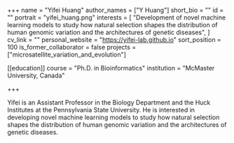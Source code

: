 +++
name = "Yifei Huang"
author_names = ["Y Huang"]
short_bio = ""
id = ""
portrait = "yifei_huang.png"
interests = [
  "Development of novel machine learning models to study how natural selection shapes the distribution of human genomic variation and the architectures of genetic diseases",
]
cv_link = ""
personal_website = "https://yifei-lab.github.io"
sort_position = 100
is_former_collaborator = false
projects = ["microsatellite_variation_and_evolution"]

[[education]]
  course = "Ph.D. in Bioinformatics"
  institution = "McMaster University, Canada"

+++

Yifei is an Assistant Professor in the Biology Department and the Huck Institutes at the Pennsylvania State University. He is interested in developing novel machine learning models to study how natural selection shapes the distribution of human genomic variation and the architectures of genetic diseases.
